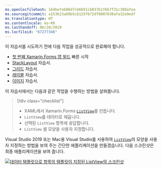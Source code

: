```yaml
---
ms.openlocfilehash: 164befeb08d7cb6691cb037b1f6b7f31c390afea
ms.sourcegitcommit: a153623a69b5cb125f672df8007838afa32e9edf
ms.translationtype: HT
ms.contentlocale: ko-KR
ms.lasthandoff: 06/20/2019
ms.locfileid: "67277346"
---
```

이 자습서를 시도하기 전에 다음 작업을 성공적으로 완료해야 합니다.

- [첫 번째 Xamarin.Forms 앱 빌드](~/get-started/first-app/index.md) 빠른 시작
- [StackLayout](~/get-started/tutorials/stacklayout/index.yml) 자습서.
- [그리드](~/get-started/tutorials/grid/index.yml) 자습서.
- [레이블](~/get-started/tutorials/label/index.yml) 자습서.
- [이미지](~/get-started/tutorials/image/index.yml) 자습서.

이 자습서에서는 다음과 같은 작업을 수행하는 방법을 살펴봅니다.

> [!div class="checklist"]
> - XAML에서 Xamarin.Forms [`ListView`](xref:Xamarin.Forms.ListView)를 만듭니다.
> - `ListView`를 데이터로 채웁니다.
> - 선택된 `ListView` 항목에 응답합니다.
> - `ListView` 셀 모양을 사용자 지정합니다.

Visual Studio 2019 또는 Mac용 Visual Studio를 사용하여 [`ListView`](xref:Xamarin.Forms.ListView)의 모양을 사용자 지정하는 방법을 보여 주는 간단한 애플리케이션을 만들겠습니다. 다음 스크린샷은 최종 애플리케이션을 보여 줍니다.

[![데이터 템플릿으로 항목의 템플릿이 지정된 ListView의 스크린샷](../images/customize-cell-appearance-reduced.png "템플릿 지정된 데이터를 표시하는 ListView")](../images/customize-cell-appearance-large.png#lightbox "템플릿 지정된 데이터를 표시하는 ListView")
